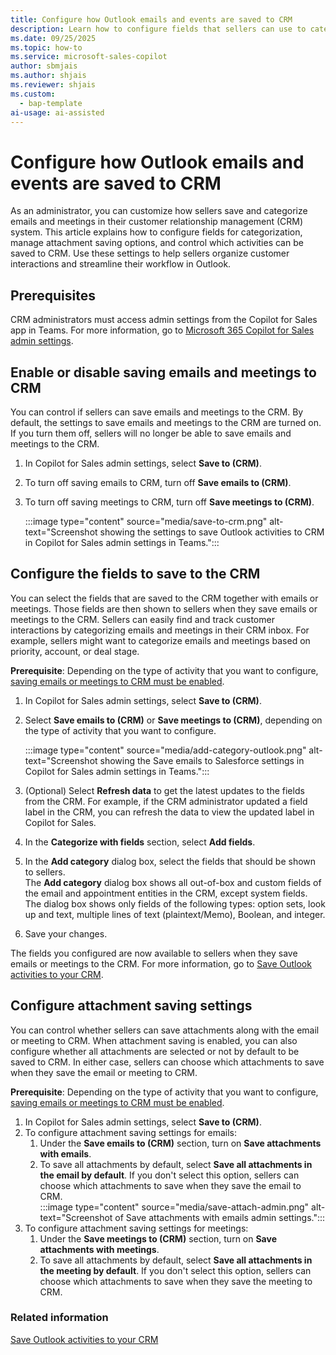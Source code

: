 ```yaml
---
title: Configure how Outlook emails and events are saved to CRM
description: Learn how to configure fields that sellers can use to categorize emails and meetings in the CRM using Microsoft 365 Copilot for Sales in Outlook.
ms.date: 09/25/2025
ms.topic: how-to
ms.service: microsoft-sales-copilot
author: sbmjais
ms.author: shjais
ms.reviewer: shjais
ms.custom:
  - bap-template
ai-usage: ai-assisted
---
```


# Configure how Outlook emails and events are saved to CRM

As an administrator, you can customize how sellers save and categorize emails and meetings in their customer relationship management (CRM) system. This article explains how to configure fields for categorization, manage attachment saving options, and control which activities can be saved to CRM. Use these settings to help sellers organize customer interactions and streamline their workflow in Outlook.

## Prerequisites

CRM administrators must access admin settings from the Copilot for Sales app in Teams. For more information, go to [Microsoft 365 Copilot for Sales admin settings](administrator-settings-for-viva-sales.md).

## Enable or disable saving emails and meetings to CRM

You can control if sellers can save emails and meetings to the CRM. By default, the settings to save emails and meetings to the CRM are turned on. If you turn them off, sellers will no longer be able to save emails and meetings to the CRM.

1. In Copilot for Sales admin settings, select **Save to (CRM)**.
1. To turn off saving emails to CRM, turn off **Save emails to (CRM)**.
1. To turn off saving meetings to CRM, turn off **Save meetings to (CRM)**.

    :::image type="content" source="media/save-to-crm.png" alt-text="Screenshot showing the settings to save Outlook activities to CRM in Copilot for Sales admin settings in Teams.":::

## Configure the fields to save to the CRM

You can select the fields that are saved to the CRM together with emails or meetings. Those fields are then shown to sellers when they save emails or meetings to the CRM. Sellers can easily find and track customer interactions by categorizing emails and meetings in their CRM inbox. For example, sellers might want to categorize emails and meetings based on priority, account, or deal stage.

**Prerequisite**: Depending on the type of activity that you want to configure, [saving emails or meetings to CRM must be enabled](#enable-or-disable-saving-emails-and-meetings-to-crm).

1. In Copilot for Sales admin settings, select **Save to (CRM)**.  
1. Select **Save emails to (CRM)** or **Save meetings to (CRM)**, depending on the type of activity that you want to configure.

    :::image type="content" source="media/add-category-outlook.png" alt-text="Screenshot showing the Save emails to Salesforce settings in Copilot for Sales admin settings in Teams.":::

1. (Optional) Select **Refresh data** to get the latest updates to the fields from the CRM. For example, if the CRM administrator updated a field label in the CRM, you can refresh the data to view the updated label in Copilot for Sales.  
1. In the **Categorize with fields** section, select **Add fields**.  
1. In the **Add category** dialog box, select the fields that should be shown to sellers.  
    The **Add category** dialog box shows all out-of-box and custom fields of the email and appointment entities in the CRM, except system fields. The dialog box shows only fields of the following types: option sets, look up and text, multiple lines of text (plaintext/Memo), Boolean, and integer.  
1. Save your changes.  

The fields you configured are now available to sellers when they save emails or meetings to the CRM. For more information, go to [Save Outlook activities to your CRM](save-outlook-activities-crm.md).

## Configure attachment saving settings

You can control whether sellers can save attachments along with the email or meeting to CRM. When attachment saving is enabled, you can also configure whether all attachments are selected or not by default to be saved to CRM. In either case, sellers can choose which attachments to save when they save the email or meeting to CRM.

**Prerequisite**: Depending on the type of activity that you want to configure, [saving emails or meetings to CRM must be enabled](#enable-or-disable-saving-emails-and-meetings-to-crm).

1. In Copilot for Sales admin settings, select **Save to (CRM)**.  
1. To configure attachment saving settings for emails:  
    1. Under the **Save emails to (CRM)** section, turn on **Save attachments with emails**.  
    1. To save all attachments by default, select **Save all attachments in the email by default**. If you don't select this option, sellers can choose which attachments to save when they save the email to CRM.  
        :::image type="content" source="media/save-attach-admin.png" alt-text="Screenshot of Save attachments with emails admin settings.":::  
1. To configure attachment saving settings for meetings:  
    1. Under the **Save meetings to (CRM)** section, turn on **Save attachments with meetings**.  
    1. To save all attachments by default, select **Save all attachments in the meeting by default**. If you don't select this option, sellers can choose which attachments to save when they save the meeting to CRM.

### Related information

[Save Outlook activities to your CRM](save-outlook-activities-crm.md)

